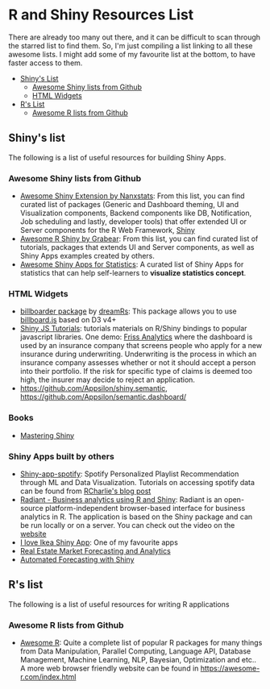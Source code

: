 # R and Shiny Resources List

There are already too many out there, and it can be difficult to scan through the starred list to find them. So, I'm just compiling a list linking to all these awesome lists. I might add some of my favourite list at the bottom, to have faster access to them.

* [Shiny's List](#Shiny's-list)
  * [Awesome Shiny lists from Github](#Awesome-Shiny-lists-from-Github)
  * [HTML Widgets](#HTML-Widgets)
* [R's List](#R's-list)
  * [Awesome R lists from Github](#Awesome-R-list-from-Github)

## Shiny's list

The following is a list of useful resources for building Shiny Apps.

### Awesome Shiny lists from Github

* [Awesome Shiny Extension by Nanxstats](https://github.com/nanxstats/awesome-shiny-extensions): From this list, you can find curated list of packages (Generic and Dashboard theming, UI and Visualization components, Backend components like DB, Notification, Job scheduling and lastly, developer tools) that offer extended UI or Server components for the R Web Framework, [Shiny](https://shiny.rstudio.com/)
* [Awesome R Shiny by Grabear](https://github.com/grabear/awesome-rshiny): From this list, you can find curated list of tutorials, packages that extends UI and Server components, as well as Shiny Apps examples created by others.
* [Awesome Shiny Apps for Statistics](https://github.com/huyingjie/Awesome-shiny-apps-for-statistics): A curated list of Shiny Apps for statistics that can help self-learners to **visualize statistics concept**.

### HTML Widgets

* [billboarder package](https://github.com/dreamRs/billboarder) by [dreamRs](https://github.com/dreamRs): This package allows you to use [billboard.js](https://naver.github.io/billboard.js/) based on D3 v4+
* [Shiny JS Tutorials](https://github.com/FrissAnalytics/shinyJsTutorials): tutorials materials on R/Shiny bindings to popular javascript libraries. One demo: [Friss Analytics](https://js-tutorial.shinyapps.io/dashboardApp/) where the dashboard is used by an insurance company that screens people who apply for a new insurance during underwriting. Underwriting is the process in which an insurance company assesses whether or not it should accept a person into their portfolio. If the risk for specific type of claims is deemed too high, the insurer may decide to reject an application.
* https://github.com/Appsilon/shiny.semantic, https://github.com/Appsilon/semantic.dashboard/

### Books

* [Mastering Shiny](https://mastering-shiny.org)

### Shiny Apps built by others

* [Shiny-app-spotify](https://github.com/joelcponte/shiny-app-spotify): Spotify Personalized Playlist Recommendation through ML and Data Visualization. Tutorials on accessing spotify data can be found from [RCharlie's blog post](https://www.rcharlie.com/post/fitter-happier/)
* [Radiant - Business analytics using R and Shiny](https://github.com/radiant-rstats/radiant): Radiant is an open-source platform-independent browser-based interface for business analytics in R. The application is based on the Shiny package and can be run locally or on a server. You can check out the video on the [website](https://radiant-rstats.github.io/docs/)
* [I love Ikea Shiny App](https://github.com/longhowlam/I_LOVE_IKEA_SHINY_APP): One of my favourite apps
* [Real Estate Market Forecasting and Analytics](https://github.com/ScientAnalytics/shinyHome)
* [Automated Forecasting with Shiny](https://github.com/pmaier1971/AutomatedForecastingWithShiny)

## R's list

The following is a list of useful resources for writing R applications

### Awesome R lists from Github

* [Awesome R](https://github.com/qinwf/awesome-r/): Quite a complete list of popular R packages for many things from Data Manipulation, Parallel Computing, Language API, Database Management, Machine Learning, NLP, Bayesian, Optimization and etc.. A more web browser friendly website can be found in https://awesome-r.com/index.html
